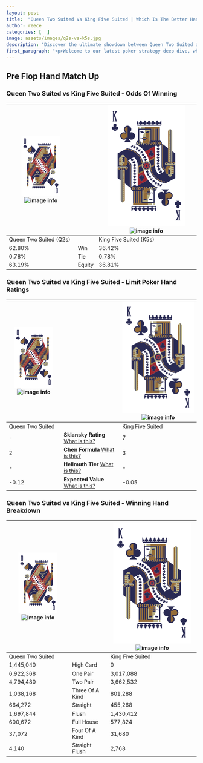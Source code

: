 ```yaml
---
layout: post
title:  "Queen Two Suited Vs King Five Suited | Which Is The Better Hand In Poker? A Complete Guide"
author: reece
categories: [  ]
image: assets/images/q2s-vs-k5s.jpg
description: "Discover the ultimate showdown between Queen Two Suited and King Five Suited in poker! Uncover the odds, strategies, and scenarios where one hand triumphs over the other. Get ready to up your poker game with this thrilling analysis."
first_paragraph: "<p>Welcome to our latest poker strategy deep dive, where we're pitting two distinct hands against each other in a high-stakes showdown: Queen Two Suited vs King Five Suited.</p><p>In the dynamic world of poker, every decision counts, and knowing which hand holds the upper hand is key to your success at the table.</p><p>In this article, we'll dissect these two hands, explore the scenarios where one dominates the other, and equip you with the knowledge to make strategic choices that can tip the odds in your favor.</p><p>Get ready to unravel the intriguing dynamics of these poker hands and elevate your game to new heights.</p>"
---
```




[comment]: # (sp0)

## Pre Flop Hand Match Up

<div class="table hand-ratings" markdown="1"> 



### Queen Two Suited vs King Five Suited - Odds Of Winning


    
| ![image info](assets/images/hand1/Q.png) ![image info](assets/images/hand1/2s.png) |  | ![image info](assets/images/hand2/K.png) ![image info](assets/images/hand2/5s.png) |
| -------- | -------- | -------- |
| Queen Two Suited (Q2s) |  | King Five Suited (K5s) |
| 62.80% | Win | 36.42% |
| 0.78% | Tie | 0.78% |
| 63.19% | Equity | 36.81% |




[comment]: # (sp1)



### Queen Two Suited vs King Five Suited - Limit Poker Hand Ratings


    
| ![image info](assets/images/hand1/Q.png) ![image info](assets/images/hand1/2s.png) |  | ![image info](assets/images/hand2/K.png) ![image info](assets/images/hand2/5s.png) |
| -------- | -------- | -------- |
| Queen Two Suited |  | King Five Suited |
| - | **Sklansky Rating** [What is this?](/sklansky-rating-explained) | 7 |
| 2 | **Chen Formula** [What is this?](/chen-formula-explained) | 3 |
| - | **Hellmuth Tier** [What is this?](/Hellmuth-tier-explained) | - |
| -0.12 | **Expected Value** [What is this?](/expected-value-explained) | -0.05 |




[comment]: # (sp2)



### Queen Two Suited vs King Five Suited - Winning Hand Breakdown


    
| ![image info](assets/images/hand1/Q.png) ![image info](assets/images/hand1/2s.png) |  | ![image info](assets/images/hand2/K.png) ![image info](assets/images/hand2/5s.png) |
| -------- | -------- | -------- |
| Queen Two Suited |  | King Five Suited |
| 1,445,040 | High Card | 0 |
| 6,922,368 | One Pair | 3,017,088 |
| 4,794,480 | Two Pair | 3,662,532 |
| 1,038,168 | Three Of A Kind | 801,288 |
| 664,272 | Straight | 455,268 |
| 1,697,844 | Flush | 1,430,412 |
| 600,672 | Full House | 577,824 |
| 37,072 | Four Of A Kind | 31,680 |
| 4,140 | Straight Flush | 2,768 |




[comment]: # (sp3)



</div>

[comment]: # (sp4)



[comment]: # (sp5)

